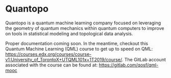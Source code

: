 # Quantopo

Quantopo is a quantum machine learning company focused on leveraging 
the geometry of quantum mechanics within quantum computers to improve 
on tools in statistical modeling and topological data analysis. 

Proper documentation coming soon. In the meantime, checkout this Quantum Machine Learning (QML) course to get up to speed on QML: https://courses.edx.org/courses/course-v1:University_of_TorontoX+UTQML101x+1T2019/course/. The GitLab account associated with the course can be found at: https://gitlab.com/qosf/qml-mooc
